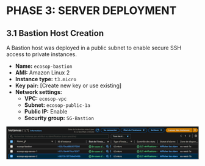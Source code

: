 # PHASE 3: SERVER DEPLOYMENT

## 3.1 Bastion Host Creation

A Bastion host was deployed in a public subnet to enable secure SSH access to private instances.

* **Name:** `ecosop-bastion`
* **AMI:** Amazon Linux 2
* **Instance type:** `t3.micro`
* **Key pair:** [Create new key or use existing]
* **Network settings:**
    * **VPC:** `ecosop-vpc`
    * **Subnet:** `ecosop-public-1a`
    * **Public IP:** Enable
    * **Security group:** `SG-Bastion`

![Bastion Instance Running](../images/instances-running.png)
